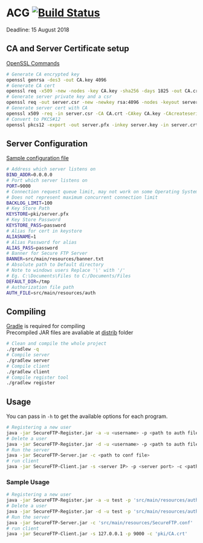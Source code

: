 # ACG [![Build Status](https://travis-ci.com/PotatoDrug/ACG-Assignment.svg?token=6u9dQjLz7vCpD1gzxyL5&branch=master)](https://travis-ci.com/PotatoDrug/ACG-Assignment)
Deadline: 15 August 2018

## CA and Server Certificate setup
[OpenSSL Commands](https://www.sslshopper.com/article-most-common-openssl-commands.html)
```bash
# Generate CA encrypted key
openssl genrsa -des3 -out CA.key 4096
# Generate CA cert
openssl req -x509 -new -nodes -key CA.key -sha256 -days 1825 -out CA.crt
# Generate server private key and a csr
openssl req -out server.csr -new -newkey rsa:4096 -nodes -keyout server.key
# Generate server cert with CA
openssl x509 -req -in server.csr -CA CA.crt -CAkey CA.key -CAcreateserial -out server.crt -days 1825 -sha256
# Convert to PKCS#12
openssl pkcs12 -export -out server.pfx -inkey server.key -in server.crt -certfile CA.crt
```
## Server Configuration
[Sample configuration file](src/main/resources/SecureFTP.conf)
```bash
# Address which server listens on
BIND_ADDR=0.0.0.0
# Port which server listens on
PORT=9000
# Connection request queue limit, may not work on some Operating Systems
# Does not represent maximum concurrent connection limit
BACKLOG_LIMIT=100
# Key Store Path
KEYSTORE=pki/server.pfx
# Key Store Password
KEYSTORE_PASS=password
# Alias for cert in keystore
ALIASNAME=1
# Alias Password for alias
ALIAS_PASS=password
# Banner for Secure FTP Server
BANNER=src/main/resources/banner.txt
# Absolute path to Default directory
# Note to windows users Replace '\' with '/'
# Eg. C:\Documents\Files to C:/Documents/Files
DEFAULT_DIR=/tmp
# Authorization file path
AUTH_FILE=src/main/resources/auth
```

## Compiling
[Gradle](https://gradle.org/install/) is required for compiling  
Precompiled JAR files are avaliable at [distrib](distrib/) folder
```bash
# Clean and compile the whole project
./gradlew -q
# Compile server
./gradlew server
# Compile client
./gradlew client
# Compile register tool
./gradlew register
```

## Usage
You can pass in `-h` to get the available options for each program.
```bash
# Registering a new user
java -jar SecureFTP-Register.jar -a -u <username> -p <path to auth file>
# Delete a user
java -jar SecureFTP-Register.jar -d -u <username> -p <path to auth file>
# Run the server
java -jar SecureFTP-Server.jar -c <path to conf file>
# run client
java -jar SecureFTP-Client.jar -s <server IP> -p <server port> -c <path to CA cert>
```

### Sample Usage
```bash
# Registering a new user
java -jar SecureFTP-Register.jar -a -u test -p 'src/main/resources/auth'
# Delete a user
java -jar SecureFTP-Register.jar -d -u test -p 'src/main/resources/auth'
# Run the server
java -jar SecureFTP-Server.jar -c 'src/main/resources/SecureFTP.conf'
# run client
java -jar SecureFTP-Client.jar -s 127.0.0.1 -p 9000 -c 'pki/CA.crt'
```
